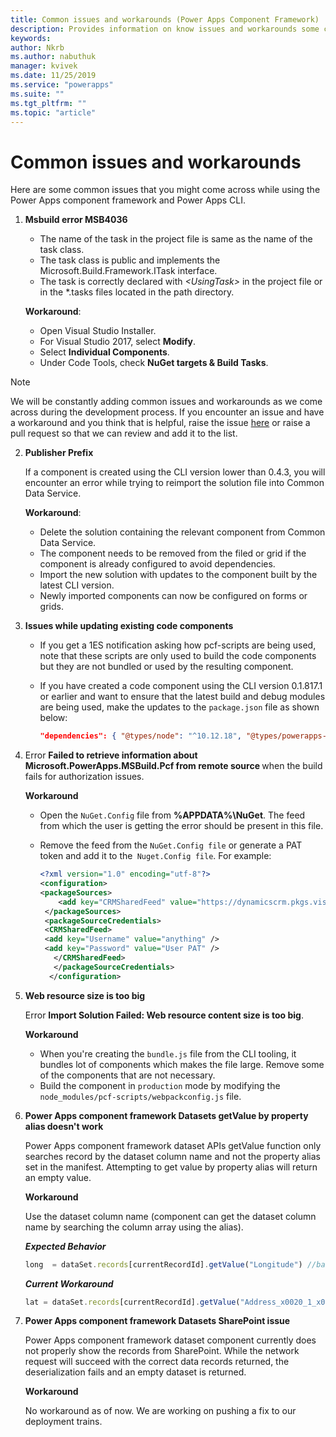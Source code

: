 ```yaml
---
title: Common issues and workarounds (Power Apps Component Framework) | Microsoft Docs
description: Provides information on know issues and workarounds some come across while working with Power Apps component framework and CLI
keywords:
author: Nkrb
ms.author: nabuthuk
manager: kvivek
ms.date: 11/25/2019
ms.service: "powerapps"
ms.suite: ""
ms.tgt_pltfrm: ""
ms.topic: "article"
---
```


# Common issues and workarounds

Here are some common issues that you might come across while using the Power Apps component framework and Power Apps CLI.

1. **Msbuild error MSB4036**

   - The name of the task in the project file is same as the name of the task class.
   - The task class is public and implements the Microsoft.Build.Framework.ITask interface.
   - The task is correctly declared with *\<UsingTask>* in the project file or in the *.tasks files located in the path directory.

    **Workaround**:

    - Open Visual Studio Installer.
    - For Visual Studio 2017, select **Modify**.
    - Select **Individual Components**.
    - Under Code Tools, check **NuGet targets & Build Tasks**.

> [!NOTE]
> We will be constantly adding common issues and workarounds as we come across during the development process. If you encounter an issue and have a workaround and you think that is helpful, raise the issue [here](https://powerusers.microsoft.com/t5/Power-Apps-Component-Framework/bd-p/pa_component_framework) or raise a pull request so that we can review and add it to the list.

2. **Publisher Prefix**

   If a component is created using the CLI version lower than 0.4.3, you will encounter an error while trying to reimport the solution file into Common Data Service. 

   **Workaround**:

    - Delete the solution containing the relevant component from Common Data Service. 
    - The component needs to be removed from the filed or grid if the component is already configured to avoid dependencies.
    - Import the new solution with updates to the component built by the latest CLI version.
    - Newly imported components can now be configured on forms or grids.  

3. **Issues while updating existing code components**

   - If you get a 1ES notification asking how pcf-scripts are being used, note that these scripts are only used to build the code components but they are not bundled or used by the resulting component.
   - If you have created a code component using the CLI version 0.1.817.1 or earlier and want to ensure that the latest build and debug modules are being used, make the updates to the `package.json` file as shown below:
   
      ```JSON
      "dependencies": { "@types/node": "^10.12.18", "@types/powerapps-component-framework": "1.1.0"}, "devDependencies": { "pcf-scripts": "~0", "pcf-start": "~0" } 
      ```

3. Error **Failed to retrieve information about Microsoft.PowerApps.MSBuild.Pcf from remote source <Feed Url>** when the build fails for authorization issues. 

   **Workaround**

   - Open the `NuGet.Config` file from **%APPDATA%\NuGet**. The feed from which the user is getting the error should be present in this file. 
   - Remove the feed from the `NuGet.Config file` or generate a PAT token and add it to the` Nuget.Config file`. For example:

     ```XML
     <?xml version="1.0" encoding="utf-8"?>  
     <configuration>  
     <packageSources>  
         <add key="CRMSharedFeed" value="https://dynamicscrm.pkgs.visualstudio.com/_packaging/CRMSharedFeed/nuget/v3/index.json" />  
      </packageSources>  
      <packageSourceCredentials>  
      <CRMSharedFeed>  
      <add key="Username" value="anything" />  
      <add key="Password" value="User PAT" />  
        </CRMSharedFeed>  
        </packageSourceCredentials>  
       </configuration>
     ```

4. **Web resource size is too big**

   Error  **Import Solution Failed: Web resource content size is too big**.

   **Workaround**

   - When you're creating the `bundle.js` file from the CLI tooling, it bundles lot of components which makes the file large. Remove some of the components that are not necessary.
   - Build the component in `production` mode by modifying the `node_modules/pcf-scripts/webpackconfig.js` file.

5. **Power Apps component framework Datasets getValue by property alias doesn't work**

   Power Apps component framework dataset APIs getValue function only searches record by the dataset column name and not the property alias set in the manifest. Attempting to get value by property alias will return an empty value.

   **Workaround**

   Use the dataset column name (component can get the dataset column name by searching the column array using the alias). 

     ***Expected Behavior*** 

     ```TypeScript
     long  = dataSet.records[currentRecordId].getValue("Longitude") //based on property set in manifest"-122.3514661"
     ```

    ***Current Workaround***

     ```TypeScript
     lat = dataSet.records[currentRecordId].getValue("Address_x0020_1_x003a__x0020_Latitude")//based on the dataset column name
     ```

6. **Power Apps component framework Datasets SharePoint issue**

    Power Apps component framework dataset component currently does not properly show the records from SharePoint. While the network request will succeed with the correct data records returned, the deserialization fails and an empty dataset is returned.

    **Workaround**

    No workaround as of now. We are working on pushing a fix to our deployment trains.


